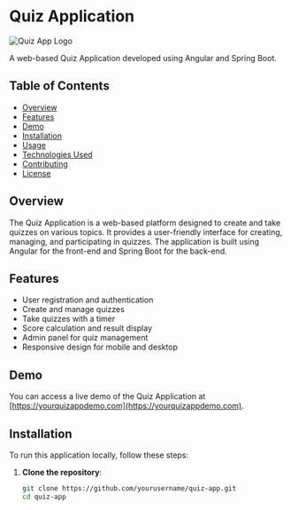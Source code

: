 # Quiz Application

![Quiz App Logo](quiz-app-logo.png)

A web-based Quiz Application developed using Angular and Spring Boot.

## Table of Contents

- [Overview](#overview)
- [Features](#features)
- [Demo](#demo)
- [Installation](#installation)
- [Usage](#usage)
- [Technologies Used](#technologies-used)
- [Contributing](#contributing)
- [License](#license)

## Overview

The Quiz Application is a web-based platform designed to create and take quizzes on various topics. It provides a user-friendly interface for creating, managing, and participating in quizzes. The application is built using Angular for the front-end and Spring Boot for the back-end.

## Features

- User registration and authentication
- Create and manage quizzes
- Take quizzes with a timer
- Score calculation and result display
- Admin panel for quiz management
- Responsive design for mobile and desktop

## Demo

You can access a live demo of the Quiz Application at [https://yourquizappdemo.com](https://yourquizappdemo.com).

## Installation

To run this application locally, follow these steps:

1. **Clone the repository**:

   ```bash
   git clone https://github.com/yourusername/quiz-app.git
   cd quiz-app
